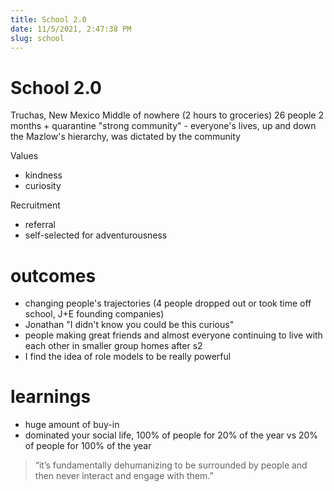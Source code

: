 ```yaml
---
title: School 2.0
date: 11/5/2021, 2:47:38 PM
slug: school
---
```


# School 2.0

Truchas, New Mexico
Middle of nowhere (2 hours to groceries)
26 people
2 months + quarantine
"strong community" - everyone's lives, up and down the Mazlow's hierarchy, was dictated by the community

Values

- kindness
- curiosity

Recruitment

- referral
- self-selected for adventurousness

# outcomes

- changing people's trajectories (4 people dropped out or took time off school, J+E founding companies)
- Jonathan "I didn't know you could be this curious"
- people making great friends and almost everyone continuing to live with each other in smaller group homes after s2
- I find the idea of role models to be really powerful

# learnings

- huge amount of buy-in
- dominated your social life, 100% of people for 20% of the year vs 20% of people for 100% of the year

> “it’s fundamentally dehumanizing to be surrounded by people and then never interact and engage with them.”
